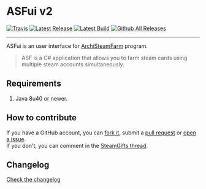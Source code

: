 # ASFui v2  

[![Travis](https://img.shields.io/travis/alvr/ASFui.svg)](https://travis-ci.org/alvr/ASFui)
[![Latest Release](https://img.shields.io/github/release/alvr/ASFui.svg?label=latest%20stable)](https://github.com/alvr/ASFui/releases/latest)
[![Latest Build](https://img.shields.io/badge/latest%20build-download-blue.svg)](https://hive.am/ASFui)
[![Github All Releases](https://img.shields.io/github/downloads/alvr/ASFui/total.svg)](https://github.com/alvr/ASFui/releases)

---

ASFui is an user interface for [ArchiSteamFarm](https://github.com/JustArchi/ArchiSteamFarm/) program.
> ASF is a C# application that allows you to farm steam cards using multiple steam accounts simultaneously.

## Requirements
1. Java 8u40 or newer.

## How to contribute
If you have a GitHub account, you can [fork it](https://github.com/alvr/ASFui/), submit a [pull request](https://github.com/alvr/ASFui/compare) or [open a issue](https://github.com/alvr/ASFui/issues/new).  
If you don't, you can comment in the [SteamGifts thread](https://www.steamgifts.com/discussion/eT97I/).

## Changelog
[Check the changelog](https://github.com/alvr/ASFui/wiki/Changelog)